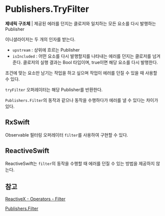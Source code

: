 # Publishers.TryFilter

**제네릭 구조체** | 제공된 에러를 던지는 클로저와 일치하는 모든 요소를 다시 발행하는 Publisher

이니셜라이저는 두 개의 인자를 받는다.

- `upstream` : 상위에 흐르는 Publisher
- `isIncluded` : 어떤 요소를 다시 발행할지를 나타내는 에러를 던지는 클로저를 넘겨준다. 클로저의 실행 결과는 Bool 타입이며, true이면 해당 요소를 다시 발행한다.

조건에 맞는 요소만 남기는 작업을 하고 싶으며 작업이 에러를 던질 수 있을 때 사용할 수 있다.

`tryFilter` 오퍼레이터는 해당 Publisher를 반환한다.

`Publishers.Filter`의 동작과 같으나 동작을 수행하다가 에러를 낼 수 있다는 차이가 있다.

## RxSwift

Observable 필터링 오퍼레이터 `filter`를 사용하여 구현할 수 있다.

## ReactiveSwift

ReactiveSwift는 `filter`의 동작을 수행할 때 에러를 던질 수 있는 방법을 제공하지 않는다.

## 참고

[ReactiveX - Operators - Filter](http://reactivex.io/documentation/operators/filter.html)

[Publishers.Filter](./Filter.md)